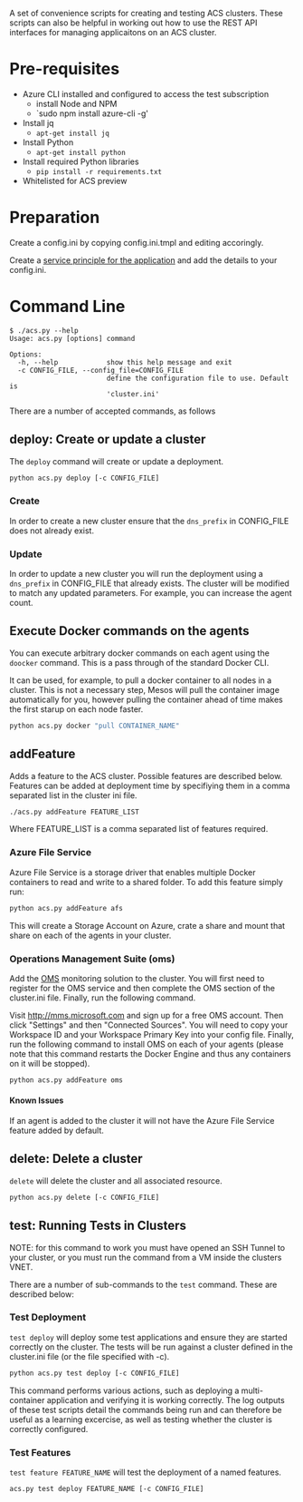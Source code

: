 A set of convenience scripts for creating and testing ACS
clusters. These scripts can also be helpful in working out how to use
the REST API interfaces for managing applicaitons on an ACS cluster.

# Pre-requisites

  * Azure CLI installed and configured to access the test subscription
    * install Node and NPM
    * `sudo npm install azure-cli -g'
  * Install jq
    * `apt-get install jq`
  * Install Python
    * `apt-get install python`
  * Install required Python libraries
    * `pip install -r requirements.txt`
  * Whitelisted for ACS preview

# Preparation

Create a config.ini by copying config.ini.tmpl and editing accoringly.

Create a [service principle for the
application](http://rgardler.github.io/2016/02/10/create_keys_for_an_application_to_manage_azure)
and add the details to your config.ini.

# Command Line

```
$ ./acs.py --help
Usage: acs.py [options] command

Options:
  -h, --help            show this help message and exit
  -c CONFIG_FILE, --config_file=CONFIG_FILE
                        define the configuration file to use. Default is
                        'cluster.ini'
```

There are a number of accepted commands, as follows

## deploy: Create or update a cluster

The `deploy` command will create or update a deployment. 

```bash
python acs.py deploy [-c CONFIG_FILE]
```

### Create

In order to create a new cluster ensure that the `dns_prefix` in
CONFIG_FILE does not already exist.

### Update

In order to update a new cluster you will run the deployment using a
`dns_prefix` in CONFIG_FILE that already exists. The cluster will be
modified to match any updated parameters. For example, you can
increase the agent count.

## Execute Docker commands on the agents

You can execute arbitrary docker commands on each agent using the
`doocker` command. This is a pass through of the standard Docker
CLI.

It can be used, for example, to pull a docker container to all nodes
in a cluster. This is not a necessary step, Mesos will pull the
container image automatically for you, however pulling the container
ahead of time makes the first starup on each node faster.

```bash
python acs.py docker "pull CONTAINER_NAME"
```

## addFeature

Adds a feature to the ACS cluster. Possible features are described
below. Features can be added at deployment time by specifiying them in
a comma separated list in the cluster ini file.

```bash
./acs.py addFeature FEATURE_LIST
```

Where FEATURE_LIST is a comma separated list of features required.

### Azure File Service

Azure File Service is a storage driver that enables multiple Docker
containers to read and write to a shared folder. To add this feature
simply run:

```bash
python acs.py addFeature afs
```

This will create a Storage Account on Azure, crate a share and mount
that share on each of the agents in your cluster.

### Operations Management Suite (oms)

Add the
[OMS](https://blogs.technet.microsoft.com/momteam/2015/11/03/announcing-linux-docker-container-management-with-oms/)
monitoring solution to the cluster. You will first need to register
for the OMS service and then complete the OMS section of the
cluster.ini file. Finally, run the following command.

Visit http://mms.microsoft.com and sign up for a free OMS
account. Then click "Settings" and then "Connected Sources". You will
need to copy your Workspace ID and your Workspace Primary Key into
your config file. Finally, run the following command to install OMS on
each of your agents (please note that this command restarts the Docker
Engine and thus any containers on it will be stopped).

```bash
python acs.py addFeature oms
```


#### Known Issues

If an agent is added to the cluster it will not have the Azure File
Service feature added by default.

## delete: Delete a cluster

`delete` will delete the cluster and all associated resource.

```bash
python acs.py delete [-c CONFIG_FILE]
```

## test: Running Tests in Clusters

NOTE: for this command to work you must have opened an SSH Tunnel to
your cluster, or you must run the command from a VM inside the
clusters VNET.

There are a number of sub-commands to the `test` command. These are
described below:

### Test Deployment

`test deploy` will deploy some test applications and ensure they are started
correctly on the cluster. The tests will be run against a cluster
defined in the cluster.ini file (or the file specified with -c).

```bash
python acs.py test deploy [-c CONFIG_FILE]
```

This command performs various actions, such as deploying a
multi-container application and verifying it is working correctly. The
log outputs of these test scripts detail the commands being run and
can therefore be useful as a learning excercise, as well as testing
whether the cluster is correctly configured.

### Test Features

`test feature FEATURE_NAME` will test the deployment of a named features.

```bash
acs.py test deploy FEATURE_NAME [-c CONFIG_FILE]
```
